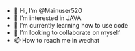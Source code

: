 - 👋 Hi, I’m @Mainuser520
- 👀 I’m interested in JAVA
- 🌱 I’m currently learning how to use code
- 💞️ I’m looking to collaborate on myself
- 📫 How to reach me in wechat

<!---
Mainuser520/Mainuser520 is a ✨ special ✨ repository because its `README.md` (this file) appears on your GitHub profile.
You can click the Preview link to take a look at your changes.
--->

